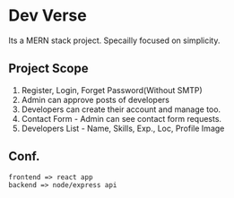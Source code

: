 # Dev Verse
Its a MERN stack project. Specailly focused on simplicity.

## Project Scope
1. Register, Login, Forget Password(Without SMTP)
2. Admin can approve posts of developers
3. Developers can create their account and manage too. 
4. Contact Form - Admin can see contact form requests.
5. Developers List - Name, Skills, Exp., Loc, Profile Image

## Conf. 
```
frontend => react app
backend => node/express api
```